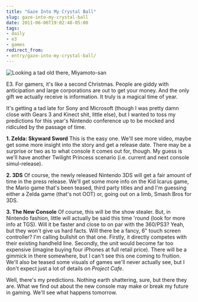 ```yaml
---
title: "Gaze Into My Crystal Ball"
slug: gaze-into-my-crystal-ball
date: 2011-06-06T19:02:48-05:00
tags:
- daily
- e3
- games
redirect_from:
- entry/gaze-into-my-crystal-ball/
---
```

![](http://images.dxprog.com/blog/e3mas_2011.jpg "Looking a tad old there, Miyamoto-san")

E3. For gamers, it's like a second Christmas. People are giddy with anticipation and large corporations are out to get your money. And the only gift we actually receive is information. It truly is a magical time of year.

It's getting a tad late for Sony and Microsoft (though I was pretty damn close with Gears 3 and Kinect shit, little else), but I wanted to toss my predictions for this year's Nintendo conference up to be mocked and ridiculed by the passage of time.

**1. Zelda: Skyward Sword**
This is the easy one. We'll see more video, maybe get some more insight into the story and get a release date. There may be a surprise or two as to what console it comes out for, though. My guess is we'll have another Twilight Princess scenario (i.e. current and next console simul-release).

**2. 3DS**
Of course, the newly released Nintendo 3DS will get a fair amount of time in the press release. We'll get some more info on the Kid Icarus game, the Mario game that's been teased, third party titles and and I'm guessing either a Zelda game (that's not OOT) or, going out on a limb, Smash Bros for 3DS.

**3. The New Console**
Of course, this will be the show stealer. But, in Nintendo fashion, little will actually be said this time 'round (look for more info at TGS). Will it be faster and close to on par with the 360/PS3? Yeah, but they won't give us hard facts. Will there be a fancy, 6" touch screen controller? I'm calling bullshit on that one. Firstly, it directly competes with their existing handheld line. Secondly, the unit would become far too expensive (imagine buying four iPhones at full retail price). There will be a gimmick in there somewhere, but I can't see this one coming to fruition. We'll also be teased some visuals of games we'll never actually see, but I don't expect just a lot of details on _Project Cafe_.

Well, there's my predictions. Nothing earth shattering, sure, but there they are. What we find out about the new console may make or break my future in gaming. We'll see what happens tomorrow.

